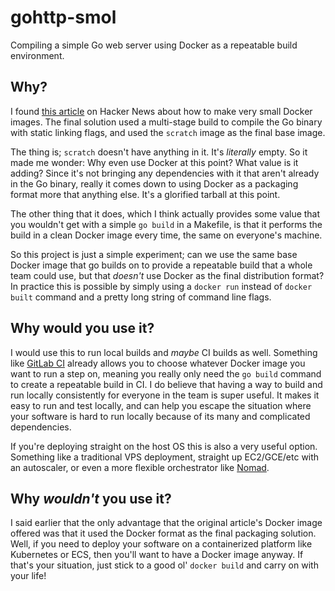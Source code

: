# gohttp-smol

Compiling a simple Go web server using Docker as a repeatable build environment.

## Why?

I found [this article](https://devopsdirective.com/posts/2021/04/tiny-container-image/)
on Hacker News about how to make very small Docker images. The final solution
used a multi-stage build to compile the Go binary with static linking flags, and
used the `scratch` image as the final base image.

The thing is; `scratch` doesn't have anything in it. It's _literally_ empty. So
it made me wonder: Why even use Docker at this point? What value is it adding?
Since it's not bringing any dependencies with it that aren't already in the Go
binary, really it comes down to using Docker as a packaging format more that
anything else. It's a glorified tarball at this point.

The other thing that it does, which I think actually provides some value that
you wouldn't get with a simple `go build` in a Makefile, is that it performs the
build in a clean Docker image every time, the same on everyone's machine.

So this project is just a simple experiment; can we use the same base Docker
image that go builds on to provide a repeatable build that a whole team could
use, but that _doesn't_ use Docker as the final distribution format? In practice
this is possible by simply using a `docker run` instead of `docker built`
command and a pretty long string of command line flags.

## Why would you use it?

I would use this to run local builds and _maybe_ CI builds as well. Something
like [GitLab CI](https://docs.gitlab.com/ee/ci/) already allows you to choose
whatever Docker image you want to run a step on, meaning you really only need
the `go build` command to create a repeatable build in CI. I do believe that
having a way to build and run locally consistently for everyone in the team is
super useful. It makes it easy to run and test locally, and can help you escape
the situation where your software is hard to run locally because of its many and
complicated dependencies.

If you're deploying straight on the host OS this is also a very useful option.
Something like a traditional VPS deployment, straight up EC2/GCE/etc with an
autoscaler, or even a more flexible orchestrator like [Nomad](https://www.nomadproject.io/).

## Why _wouldn't_ you use it?

I said earlier that the only advantage that the original article's Docker image
offered was that it used the Docker format as the final packaging solution.
Well, if you need to deploy your software on a containerized platform like
Kubernetes or ECS, then you'll want to have a Docker image anyway. If that's
your situation, just stick to a good ol' `docker build` and carry on with your
life!